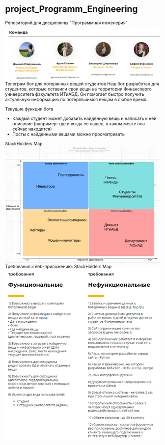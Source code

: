 # project_Programm_Engineering
Репозиторий для дисциплины "Программная инженерия"

<img src="https://github.com/moskvamanch/project_Programm_Engineering/blob/main/team.PNG" align="right"/>

Телеграм бот для потерянных вещей студентов
Наш бот разработан для студентов, которые оставили свои вещи на территории Финансового университета факультета ИТиАБД. 
Он помогает быстро получить актуальную информацию по потерявшимся вещам в любое время.

Текущие функции бота
- Каждый студент может добавить найденную вещь и написать к ней описание (например: где и когда ее нашел, в каком месте она сейчас находится)
- Посты с найденными вещами можно просматривать 

StackHolders Map <img src="https://github.com/moskvamanch/project_Programm_Engineering/blob/main/Stackholders_Map.png" align="right"/>

Требования к веб-приложению:
StackHolders Map <img src="https://github.com/moskvamanch/project_Programm_Engineering/blob/main/Requirements.png" align="right"/>
